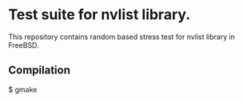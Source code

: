 # Test suite for nvlist library.

This repository contains random based stress test for nvlist library in FreeBSD.

## Compilation

$ gmake

